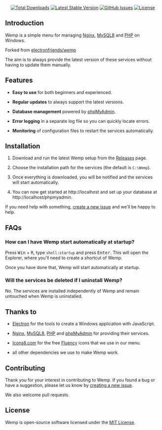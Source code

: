 <p align="center">
<a href="https://github.com/flyinghail/wemp/releases"><img src="https://img.shields.io/github/downloads/flyinghail/wemp/total.svg?style=flat-square" alt="Total Downloads"></a>
<a href="https://github.com/flyinghail/wemp/releases/latest"><img src="https://img.shields.io/github/v/release/flyinghail/wemp.svg?style=flat-square" alt="Latest Stable Version"></a>
<a href="https://github.com/flyinghail/wemp/issues"><img src="https://img.shields.io/github/issues/flyinghail/wemp.svg?style=flat-square" alt="GitHub Issues"></a>
<a href="LICENSE"><img src="https://img.shields.io/github/license/flyinghail/wemp.svg?style=flat-square" alt="License"></a>
</p>

## Introduction

Wemp is a simple menu for managing [Nginx](https://nginx.org), [MySQL8](https://mysql.com) and [PHP](https://php.net) on Windows.

Forked from [electronfriends/wemp](https://github.com/electronfriends/wemp)

The aim is to always provide the latest version of these services without having to update them manually.

## Features

- **Easy to use** for both beginners and experienced.

- **Regular updates** to always support the latest versions.

- **Database management** powered by [phpMyAdmin](https://www.phpmyadmin.net).

- **Error logging** in a separate log file so you can quickly locate errors.

- **Monitoring** of configuration files to restart the services automatically.

## Installation

1. Download and run the latest Wemp setup from the [Releases](https://github.com/flyinghail/wemp/releases/latest) page.

2. Choose the installation path for the services (the default is `C:\Wemp`).

3. Once everything is downloaded, you will be notified and the services will start automatically.

4. You can now get started at http://localhost and set up your database at http://localhost/phpmyadmin.

If you need help with something, [create a new issue](https://github.com/flyinghail/wemp/issues/new) and we'll be happy to help.

## FAQs

### How can I have Wemp start automatically at startup?

Press <kbd>Win</kbd> + <kbd>R</kbd>, type `shell:startup` and press <kbd>Enter</kbd>. This will open the Explorer, where you'll need to create a shortcut of Wemp.

Once you have done that, Wemp will start automatically at startup.

### Will the services be deleted if I uninstall Wemp?

No. The services are installed independently of Wemp and remain untouched when Wemp is uninstalled.

## Thanks to

- [Electron](https://www.electronjs.org) for the tools to create a Windows application with JavaScript.

- [Nginx](https://nginx.org), [MySQL8](https://mysql.com), [PHP](https://php.net) and [phpMyAdmin](https://www.phpmyadmin.net) for providing their services.

- [Icons8.com](https://icons8.com) for the free [Fluency](https://icons8.com/icon/set/logs/fluency) icons that we use in our menu.

- all other dependencies we use to make Wemp work.

## Contributing

Thank you for your interest in contributing to Wemp. If you found a bug or have a suggestion, please let us know by [creating a new issue](https://github.com/flyinghail/wemp/issues/new).

We also welcome pull requests.

## License

Wemp is open-source software licensed under the [MIT License](LICENSE).
